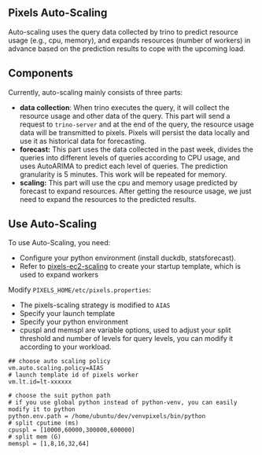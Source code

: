 ## Pixels Auto-Scaling

Auto-scaling uses the query data collected by trino to predict resource usage (e.g., cpu, memory), and expands resources (number of workers) in advance based on the prediction results to cope with the upcoming load.

## Components

Currently, auto-scaling mainly consists of three parts:

- **data collection**: When trino executes the query, it will collect the resource usage and other data of the query. This part will send a request to `trino-server` and at the end of the query, the resource usage data will be transmitted to pixels. Pixels will persist the data locally and use it as historical data for forecasting.
- **forecast:** This part uses the data collected in the past week, divides the queries into different levels of queries according to CPU usage, and uses AutoARIMA to predict each level of queries. The prediction granularity is 5 minutes. This work will be repeated for memory.
- **scaling:** This part will use the cpu and memory usage predicted by forecast to expand resources. After getting the resource usage,  we just need to expand the resources to the predicted results.

## Use Auto-Scaling

To use Auto-Scaling, you need:

- Configure your python environment (install duckdb, statsforecast).
- Refer to [pixels-ec2-scaling](https://github.com/slzo/pixels/tree/master/pixels-turbo/pixels-scaling-ec2) to create your startup template, which is used to expand workers

Modify `PIXELS_HOME/etc/pixels.properties`:

- The pixels-scaling strategy is modified to `AIAS`
- Specify your launch template
- Specify your python environment
- cpuspl and memspl are variable options, used to adjust your split threshold and number of levels for query levels, you can modify it according to your workload.

```properties
## choose auto scaling policy
vm.auto.scaling.policy=AIAS
# launch template id of pixels worker
vm.lt.id=lt-xxxxxx

# choose the suit python path
# if you use global python instead of python-venv, you can easily modify it to python
python.env.path = /home/ubuntu/dev/venvpixels/bin/python
# split cputime (ms)
cpuspl = [10000,60000,300000,600000]
# split mem (G)
memspl = [1,8,16,32,64]
```